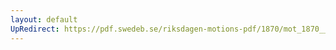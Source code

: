 ```yaml
---
layout: default
UpRedirect: https://pdf.swedeb.se/riksdagen-motions-pdf/1870/mot_1870__ak__00138/mot_1870__ak__00138_003.pdf
---
```

